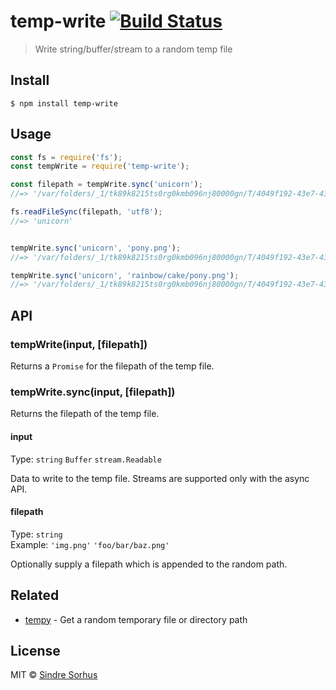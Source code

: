 # temp-write [![Build Status](https://travis-ci.org/sindresorhus/temp-write.svg?branch=master)](https://travis-ci.org/sindresorhus/temp-write)

> Write string/buffer/stream to a random temp file


## Install

```
$ npm install temp-write
```


## Usage

```js
const fs = require('fs');
const tempWrite = require('temp-write');

const filepath = tempWrite.sync('unicorn');
//=> '/var/folders/_1/tk89k8215ts0rg0kmb096nj80000gn/T/4049f192-43e7-43b2-98d9-094e6760861b'

fs.readFileSync(filepath, 'utf8');
//=> 'unicorn'


tempWrite.sync('unicorn', 'pony.png');
//=> '/var/folders/_1/tk89k8215ts0rg0kmb096nj80000gn/T/4049f192-43e7-43b2-98d9-094e6760861b/pony.png'

tempWrite.sync('unicorn', 'rainbow/cake/pony.png');
//=> '/var/folders/_1/tk89k8215ts0rg0kmb096nj80000gn/T/4049f192-43e7-43b2-98d9-094e6760861b/rainbow/cake/pony.png'
```


## API

### tempWrite(input, [filepath])

Returns a `Promise` for the filepath of the temp file.

### tempWrite.sync(input, [filepath])

Returns the filepath of the temp file.

#### input

Type: `string` `Buffer` `stream.Readable`

Data to write to the temp file. Streams are supported only with the async API.

#### filepath

Type: `string`<br>
Example: `'img.png'` `'foo/bar/baz.png'`

Optionally supply a filepath which is appended to the random path.


## Related

- [tempy](https://github.com/sindresorhus/tempy) - Get a random temporary file or directory path


## License

MIT © [Sindre Sorhus](https://sindresorhus.com)
